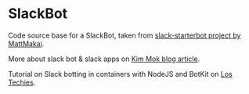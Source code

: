 # SlackBot

Code source base for a SlackBot, taken from [slack-starterbot project by MattMakai](https://www.fullstackpython.com/blog/build-first-slack-bot-python.html).

More about slack bot & slack apps on [Kim Mok blog article](https://tutorials.botsfloor.com/slack-app-or-bot-user-integration-842c3843eea8).

Tutorial on Slack botting in containers with NodeJS and BotKit on [Los Techies](https://lostechies.com/andrewsiemer/2016/04/14/building-a-slack-bot-with-botkit-node-and-docker/).